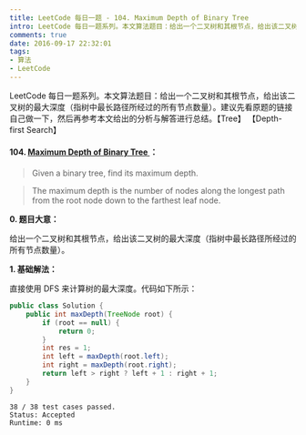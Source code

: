 ```yaml
---
title: LeetCode 每日一题 - 104. Maximum Depth of Binary Tree
intro: LeetCode 每日一题系列。本文算法题目：给出一个二叉树和其根节点，给出该二叉树的最大深度（指树中最长路径所经过的所有节点数量）。建议先看原题的链接自己做一下，然后再参考本文给出的分析与解答进行总结。【Tree】 【Depth-first Search】
comments: true
date: 2016-09-17 22:32:01
tags:
- 算法
- LeetCode
---
```


LeetCode 每日一题系列。本文算法题目：给出一个二叉树和其根节点，给出该二叉树的最大深度（指树中最长路径所经过的所有节点数量）。建议先看原题的链接自己做一下，然后再参考本文给出的分析与解答进行总结。【Tree】 【Depth-first Search】

#### 104. [Maximum Depth of Binary Tree ](https://leetcode.com/problems/maximum-depth-of-binary-tree/)：

> Given a binary tree, find its maximum depth.

> The maximum depth is the number of nodes along the longest path from the root node down to the farthest leaf node.

**0. 题目大意：**

给出一个二叉树和其根节点，给出该二叉树的最大深度（指树中最长路径所经过的所有节点数量）。

**1. 基础解法：**

直接使用 DFS 来计算树的最大深度。代码如下所示：


```java
public class Solution {
    public int maxDepth(TreeNode root) {  
        if (root == null) {  
            return 0;  
        }  
        int res = 1;  
        int left = maxDepth(root.left);  
        int right = maxDepth(root.right);  
        return left > right ? left + 1 : right + 1;  
    }  
}
```

```text
38 / 38 test cases passed.
Status: Accepted
Runtime: 0 ms
```
